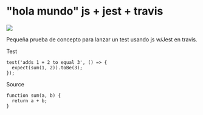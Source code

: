 # "hola mundo" js + jest + travis
![](https://travis-ci.com/vicboma1/hola-mundo-testing-js-jest.svg?branch=master)

Pequeña prueba de concepto para lanzar un test usando js w/Jest en travis.


Test
```
test('adds 1 + 2 to equal 3', () => {
  expect(sum(1, 2)).toBe(3);
});
```

Source
```
function sum(a, b) {
  return a + b;
}
```
